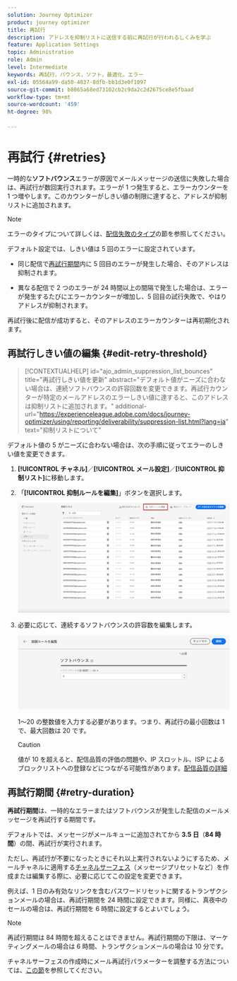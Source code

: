 ```yaml
---
solution: Journey Optimizer
product: journey optimizer
title: 再試行
description: アドレスを抑制リストに送信する前に再試行が行われるしくみを学ぶ
feature: Application Settings
topic: Administration
role: Admin
level: Intermediate
keywords: 再試行，バウンス，ソフト，最適化，エラー
exl-id: 05564a99-da50-4837-8dfb-bb1d3e0f1097
source-git-commit: b8065a68ed73102cb2c9da2c2d2675ce8e5fbaad
workflow-type: tm+mt
source-wordcount: '459'
ht-degree: 98%

---
```


# 再試行 {#retries}

一時的な&#x200B;**ソフトバウンス**&#x200B;エラーが原因でメールメッセージの送信に失敗した場合は、再試行が数回実行されます。エラーが 1 つ発生すると、エラーカウンターを 1 つ増やします。このカウンターがしきい値の制限に達すると、アドレスが抑制リストに追加されます。

>[!NOTE]
>
>エラーのタイプについて詳しくは、[配信失敗のタイプ](../reports/suppression-list.md#delivery-failures)の節を参照してください。

デフォルト設定では、しきい値は 5 回のエラーに設定されています。

* 同じ配信で[再試行期間](#retry-duration)内に 5 回目のエラーが発生した場合、そのアドレスは抑制されます。

* 異なる配信で 2 つのエラーが 24 時間以上の間隔で発生した場合は、エラーが発生するたびにエラーカウンターが増加し、5 回目の試行失敗で、やはりアドレスが抑制されます。

再試行後に配信が成功すると、そのアドレスのエラーカウンターは再初期化されます。

## 再試行しきい値の編集 {#edit-retry-threshold}

>[!CONTEXTUALHELP]
>id="ajo_admin_suppression_list_bounces"
>title="再試行しきい値を更新"
>abstract="デフォルト値がニーズに合わない場合は、連続ソフトバウンスの許容回数を変更できます。再試行カウンターが特定のメールアドレスのエラーしきい値に達すると、このアドレスは抑制リストに追加されます。"
>additional-url="https://experienceleague.adobe.com/docs/journey-optimizer/using/reporting/deliverability/suppression-list.html?lang=ja" text="抑制リストについて"

デフォルト値の 5 がニーズに合わない場合は、次の手順に従ってエラーのしきい値を変更できます。

1. **[!UICONTROL チャネル]**／**[!UICONTROL メール設定]**／**[!UICONTROL 抑制リスト]**&#x200B;に移動します。

1. 「**[!UICONTROL 抑制ルールを編集]**」ボタンを選択します。

   ![](assets/suppression-list-edit-retries.png)

1. 必要に応じて、連続するソフトバウンスの許容数を編集します。

   ![](assets/suppression-list-edit-soft-bounces.png)

   1～20 の整数値を入力する必要があります。つまり、再試行の最小回数は 1 で、最大回数は 20 です。

   >[!CAUTION]
   >
   >値が 10 を超えると、配信品質の評価の問題や、IP スロットル、ISP によるブロックリストへの登録などにつながる可能性があります。[配信品質の詳細](../reports/deliverability.md)

## 再試行期間 {#retry-duration}

**再試行期間**&#x200B;は、一時的なエラーまたはソフトバウンスが発生した配信のメールメッセージを再試行する期間です。

デフォルトでは、メッセージがメールキューに追加されてから **3.5 日**（**84 時間**）の間、再試行が実行されます。

ただし、再試行が不要になったときにそれ以上実行されないようにするため、メールチャネルに適用する[チャネルサーフェス](channel-surfaces.md)（メッセージプリセットなど）を作成または編集する際に、必要に応じてこの設定を変更できます。

例えば、1 日のみ有効なリンクを含むパスワードリセットに関するトランザクションメールの場合は、再試行期間を 24 時間に設定できます。同様に、真夜中のセールの場合は、再試行期間を 6 時間に設定するとよいでしょう。

>[!NOTE]
>
>再試行期間は 84 時間を超えることはできません。再試行期間の下限は、マーケティングメールの場合は 6 時間、トランザクションメールの場合は 10 分です。

チャネルサーフェスの作成時にメール再試行パラメーターを調整する方法については、[この節](channel-surfaces.md#create-channel-surface)を参照してください。

